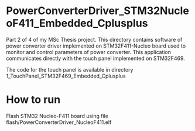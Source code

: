 # PowerConverterDriver_STM32NucleoF411_Embedded_Cplusplus

Part 2 of 4 of my MSc Thesis project. This directory contains software of power converter driver implemented on STM32F411-Nucleo board used to monitor and control parameters of power converter. This application communicates directly with the touch panel implemented on STM32F469.

The code for the touch panel is available in directory 1_TouchPanel_STM32F469_Embedded_Cplusplus

# How to run

Flash STM32 Nucleo-F411 board using file flash/PowerConverterDriver_NucleoF411.elf
